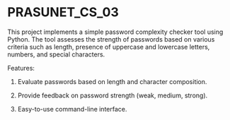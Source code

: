 # PRASUNET_CS_03

This project implements a simple password complexity checker tool using Python. The tool assesses the strength of passwords based on various criteria such as length, presence of uppercase and lowercase letters, numbers, and special characters.

Features:

1. Evaluate passwords based on length and character composition.

2. Provide feedback on password strength (weak, medium, strong).

3. Easy-to-use command-line interface.
